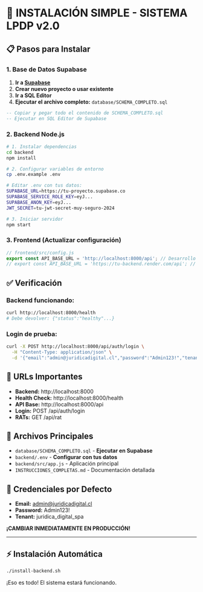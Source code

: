 # 🚀 INSTALACIÓN SIMPLE - SISTEMA LPDP v2.0

## 📋 Pasos para Instalar

### 1. Base de Datos Supabase

1. **Ir a [Supabase](https://supabase.com/)**
2. **Crear nuevo proyecto o usar existente**
3. **Ir a SQL Editor**
4. **Ejecutar el archivo completo:** `database/SCHEMA_COMPLETO.sql`

```sql
-- Copiar y pegar todo el contenido de SCHEMA_COMPLETO.sql
-- Ejecutar en SQL Editor de Supabase
```

### 2. Backend Node.js

```bash
# 1. Instalar dependencias
cd backend
npm install

# 2. Configurar variables de entorno
cp .env.example .env

# Editar .env con tus datos:
SUPABASE_URL=https://tu-proyecto.supabase.co
SUPABASE_SERVICE_ROLE_KEY=eyJ...
SUPABASE_ANON_KEY=eyJ...
JWT_SECRET=tu-jwt-secret-muy-seguro-2024

# 3. Iniciar servidor
npm start
```

### 3. Frontend (Actualizar configuración)

```javascript
// frontend/src/config.js
export const API_BASE_URL = 'http://localhost:8000/api'; // Desarrollo
// export const API_BASE_URL = 'https://tu-backend.render.com/api'; // Producción
```

## ✅ Verificación

### Backend funcionando:
```bash
curl http://localhost:8000/health
# Debe devolver: {"status":"healthy"...}
```

### Login de prueba:
```bash
curl -X POST http://localhost:8000/api/auth/login \
  -H "Content-Type: application/json" \
  -d '{"email":"admin@juridicadigital.cl","password":"Admin123!","tenant_id":"juridica_digital_spa"}'
```

## 🎯 URLs Importantes

- **Backend:** http://localhost:8000
- **Health Check:** http://localhost:8000/health
- **API Base:** http://localhost:8000/api
- **Login:** POST /api/auth/login
- **RATs:** GET /api/rat

## 📁 Archivos Principales

- `database/SCHEMA_COMPLETO.sql` - **Ejecutar en Supabase**
- `backend/.env` - **Configurar con tus datos**
- `backend/src/app.js` - Aplicación principal
- `INSTRUCCIONES_COMPLETAS.md` - Documentación detallada

## 🚨 Credenciales por Defecto

- **Email:** admin@juridicadigital.cl
- **Password:** Admin123!
- **Tenant:** juridica_digital_spa

**¡CAMBIAR INMEDIATAMENTE EN PRODUCCIÓN!**

---

## ⚡ Instalación Automática

```bash
./install-backend.sh
```

¡Eso es todo! El sistema estará funcionando.